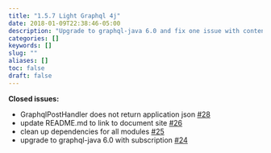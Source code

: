 ```yaml
---
title: "1.5.7 Light Graphql 4j"
date: 2018-01-09T22:38:46-05:00
description: "Upgrade to graphql-java 6.0 and fix one issue with content-type"
categories: []
keywords: []
slug: ""
aliases: []
toc: false
draft: false
---
```


**Closed issues:**

- GraphqlPostHandler does not return application json [\#28](https://github.com/networknt/light-graphql-4j/issues/28)
- update README.md to link to document site [\#26](https://github.com/networknt/light-graphql-4j/issues/26)
- clean up dependencies for all modules [\#25](https://github.com/networknt/light-graphql-4j/issues/25)
- upgrade to graphql-java 6.0 with subscription [\#24](https://github.com/networknt/light-graphql-4j/issues/24)
